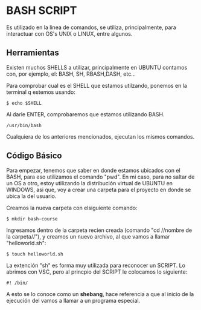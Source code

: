 # BASH SCRIPT

Es utilizado en la linea de comandos, se utiliza, principalmente, para interactuar con OS's UNIX o LINUX, entre algunos.


## Herramientas

Existen muchos SHELLS a utilizar, principalmente en UBUNTU contamos con, por ejemplo, el: BASH, SH, RBASH,DASH, etc...

Para comprobar cual es el SHELL que estamos utilzando, ponemos en la terminal q estemos usando:

```
$ echo $SHELL
```
Al darle ENTER, comprobaremos que estamos utilizando BASH.

```
/usr/bin/bash

```
Cualquiera de los anteriores mencionados, ejecutan los mismos comandos.

## Código Básico

Para empezar, tenemos que saber en donde estamos ubicados con el BASH, para eso utilizamos el comando "pwd". En mi caso, para no saltar de un OS a otro, estoy utilizando la distribución virtual de UBUNTU en WINDOWS, asi que, voy a crear una carpeta para el proyecto en donde se ubica la del usuario.

Creamos la nueva carpeta con elsiguiente comando:

```
$ mkdir bash-course
```

Ingresamos dentro de la carpeta recien creada (comando "cd //nombre de la carpeta//"), y creamos un nuevo archivo, al que vamos a llamar "helloworld.sh":

```
$ touch helloworld.sh
```
La extención "sh" es forma muy utilizada para reconocer un SCRIPT. Lo abrimos con VSC, pero al princpio del SCRIPT le colocamos lo siguiente:

```
#! /bin/
```
A esto se lo conoce como un **shebang**, hace referencia a que al inicio de la ejecución del vamos a llamar a un programa especial.
